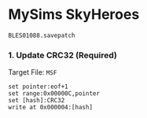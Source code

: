 # MySims SkyHeroes  

`BLES01088.savepatch`

### 1. Update CRC32 (Required)

Target File: `MSF`

```
set pointer:eof+1
set range:0x00000C,pointer
set [hash]:CRC32
write at 0x000004:[hash]
```

